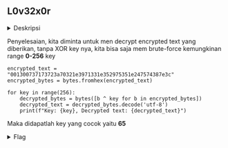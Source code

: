 ## L0v32x0r

<details>
  <summary>Deskripsi</summary>
  
  > Vonny and Zee were having a treasure hunt game until they realized that one of the clues was a not alike the other clues as it has a random text written on the clue. <br>
  > The clue was "001300737173723a70321e3971331e352975351e247574387e3c". <br>
  > Help them to find what the hidden clue means! <br>
  > Author: L e n s#1048
  
</details>

Penyelesaian, kita diminta untuk men decrypt encrypted text yang diberikan, tanpa XOR key nya, kita bisa saja mem brute-force kemungkinan range **0-256** key

```python3
encrypted_text = "001300737173723a70321e3971331e352975351e247574387e3c"
encrypted_bytes = bytes.fromhex(encrypted_text)

for key in range(256):
    decrypted_bytes = bytes([b ^ key for b in encrypted_bytes])
    decrypted_text = decrypted_bytes.decode('utf-8')
    print(f"Key: {key}, Decrypted text: {decrypted_text}")
```

Maka didapatlah key yang cocok yaitu **65**

<details>
  <summary>Flag</summary>
  
  > `ARA2023{1s_x0r_th4t_e45y?}`
  
</details>
